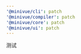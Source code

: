 ```yaml
---
'@minivue/cli': patch
'@minivue/compiler': patch
'@minivue/core': patch
'@minivue/ui': patch
---
```


测试
